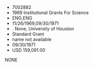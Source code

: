 * 7002882
* 1969 Institutional Grants For Science
* ENG,ENG
* 11/26/1969,09/30/1971
*  . None, University of Houston
* Standard Grant
*   name not available
* 09/30/1971
* USD 159,091.00

NONE